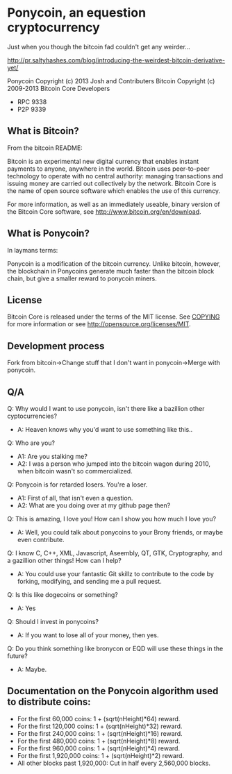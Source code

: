 Ponycoin, an equestion cryptocurrency
=====================================
Just when you though the bitcoin fad couldn't get any weirder...

http://pr.saltyhashes.com/blog/introducing-the-weirdest-bitcoin-derivative-yet/

Ponycoin Copyright (c) 2013 Josh and Contributers
Bitcoin Copyright (c) 2009-2013 Bitcoin Core Developers

* RPC 9338
* P2P 9339

What is Bitcoin?
----------------

From the bitcoin README:

Bitcoin is an experimental new digital currency that enables instant payments to
anyone, anywhere in the world. Bitcoin uses peer-to-peer technology to operate
with no central authority: managing transactions and issuing money are carried
out collectively by the network. Bitcoin Core is the name of open source
software which enables the use of this currency.

For more information, as well as an immediately useable, binary version of
the Bitcoin Core software, see http://www.bitcoin.org/en/download.

What is Ponycoin?
----------------

In laymans terms:

Ponycoin is a modification of the bitcoin currency. Unlike bitcoin, however, the blockchain
in Ponycoins generate much faster than the bitcoin block chain, but give a smaller reward
to ponycoin miners.

License
-------

Bitcoin Core is released under the terms of the MIT license. See [COPYING](COPYING) for more
information or see http://opensource.org/licenses/MIT.

Development process
-------------------

Fork from bitcoin->Change stuff that I don't want in ponycoin->Merge with ponycoin.

Q/A
---

Q: Why would I want to use ponycoin, isn't there like a bazillion other cyptocurrencies?
* A: Heaven knows why you'd want to use something like this..

Q: Who are you?
* A1: Are you stalking me?
* A2: I was a person who jumped into the bitcoin wagon during 2010, when bitcoin wasn't so commercialized.

Q: Ponycoin is for retarded losers. You're a loser.
* A1: First of all, that isn't even a question.
* A2: What are you doing over at my github page then?

Q: This is amazing, I love you! How can I show you how much I love you?
* A: Well, you could talk about ponycoins to your Brony friends, or maybe even contribute.

Q: I know C, C++, XML, Javascript, Aseembly, QT, GTK, Cryptography, and a gazillion other things! How can I help?
* A: You could use your fantastic Git skillz to contribute to the code by forking, modifying,
and sending me a pull request.

Q: Is this like dogecoins or something?
* A: Yes

Q: Should I invest in ponycoins?
* A: If you want to lose all of your money, then yes.

Q: Do you think something like bronycon or EQD will use these things in the future?
* A: Maybe.

Documentation on the Ponycoin algorithm used to distribute coins:
-----------------------------------------------------------------

* For the first 60,000 coins: 1 + (sqrt(nHeight)*64) reward.
* For the first 120,000 coins: 1 + (sqrt(nHeight)*32) reward.
* For the first 240,000 coins: 1 + (sqrt(nHeight)*16) reward.
* For the first 480,000 coins: 1 + (sqrt(nHeight)*8) reward.
* For the first 960,000 coins: 1 + (sqrt(nHeight)*4) reward.
* For the first 1,920,000 coins: 1 + (sqrt(nHeight)*2) reward.
* All other blocks past 1,920,000: Cut in half every 2,560,000 blocks.